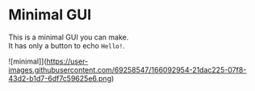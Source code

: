 # Minimal GUI
This is a minimal GUI you can make.<br>
It has only a button to echo `Hello!`.<br>

![minimal]](https://user-images.githubusercontent.com/69258547/166092954-21dac225-07f8-43d2-b1d7-6df7c59625e6.png)